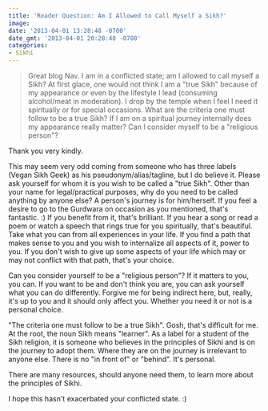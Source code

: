 ```yaml
---
title: 'Reader Question: Am I Allowed to Call Myself a Sikh?'
image: 
date: '2013-04-01 13:28:48 -0700'
date_gmt: '2013-04-01 20:28:48 -0700'
categories:
- Sikhi
---
```

<blockquote>Great blog Nav. I am in a conflicted state; am I allowed to call myself a Sikh? At first glace, one would not think I am a "true Sikh" because of my appearance or even by the lifestyle I lead (consuming alcohol/meat in moderation). I drop by the temple when I feel I need it spiritually or for special occasions. What are the criteria one must follow to be a true Sikh? If I am on a spiritual journey internally does my appearance really matter? Can I consider myself to be a "religious person"?</blockquote>

Thank you very kindly.

This may seem very odd coming from someone who has three labels (Vegan Sikh Geek) as his pseudonym/alias/tagline, but I do believe it. Please ask yourself for whom it is you wish to be called a "true Sikh". Other than your name for legal/practical purposes, why do you need to be called anything by anyone else? A person's journey is for him/herself. If you feel a desire to go to the Gurdwara on occasion as you mentioned, that's fantastic. :) If you benefit from it, that's brilliant. If you hear a song or read a poem or watch a speech that rings true for you spiritually, that's beautiful. Take what you can from all experiences in your life. If you find a path that makes sense to you and you wish to internalize all aspects of it, power to you. If you don't wish to give up some aspects of your life which may or may not conflict with that path, that's your choice.

Can you consider yourself to be a "religious person"? If it matters to you, you can. If you want to be and don't think you are, you can ask yourself what you can do differently. Forgive me for being indirect here, but, really, it's up to you and it should only affect you. Whether you need it or not is a personal choice.

"The criteria one must follow to be a true Sikh". Gosh, that's difficult for me. At the root, the noun Sikh means "learner". As a label for a student of the Sikh religion, it is someone who believes in the principles of Sikhi and is on the journey to adopt them. Where they are on the journey is irrelevant to anyone else. There is no "in front of" or "behind". It's personal.

There are many resources, should anyone need them, to learn more about the principles of Sikhi.

I hope this hasn't exacerbated your conflicted state. :)
